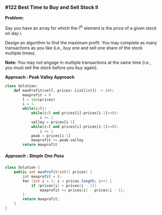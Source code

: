 ### #122 Best Time to Buy and Sell Stock II



**Problem:**

Say you have an array for which the $i^{th}$ element is the price of a given stock on day $i$.

Design an algorithm to find the maximum profit. You may complete as many transactions as you like (i.e., buy one and sell one share of the stock multiple times).

**Note:** You may not engage in multiple transactions at the same time (i.e., you must sell the stock before you buy again).





**Approach : Peak Valley Approach**

```python
class Solution:
    def maxProfit(self, prices: List[int]) -> int:
        maxprofit = 0
        l = len(prices)
        i = 1
        while(i<l):
            while(i<l and prices[i]-prices[i-1]<=0):
                i += 1
            valley = prices[i-1]
            while(i<l and prices[i]-prices[i-1]>=0):
                i += 1
            peak = prices[i-1]
            maxprofit += peak-valley
        return maxprofit
```



##### Approach : Simple One Pass

```java
class Solution {
    public int maxProfit(int[] prices) {
        int maxprofit = 0;
        for (int i = 1; i < prices.length; i++) {
            if (prices[i] > prices[i - 1])
                maxprofit += prices[i] - prices[i - 1];
        }
        return maxprofit;
    }
}
```

